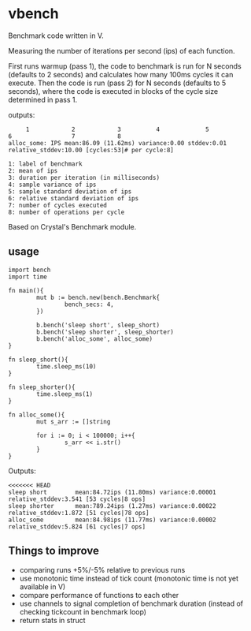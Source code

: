 # vbench

Benchmark code written in V.

Measuring the number of iterations per second (ips) of each function.

First runs warmup (pass 1), the code to benchmark is run for N seconds (defaults to 2 seconds) and calculates how many 100ms cycles it can execute.
Then the code is run (pass 2) for N seconds (defaults to 5 seconds), where the code is executed in blocks of the cycle size determined in pass 1.

outputs:

```
     1            2            3          4             5                6                 7            8
alloc_some: IPS mean:86.09 (11.62ms) variance:0.00 stddev:0.01 relative_stddev:10.00 [cycles:53|# per cycle:8]

1: label of benchmark
2: mean of ips
3: duration per iteration (in milliseconds)
4: sample variance of ips
5: sample standard deviation of ips
6: relative standard deviation of ips
7: number of cycles executed
8: number of operations per cycle
```

Based on Crystal's Benchmark module.

## usage

```
import bench
import time

fn main(){
        mut b := bench.new(bench.Benchmark{
                bench_secs: 4,
        })

        b.bench('sleep short', sleep_short)
        b.bench('sleep shorter', sleep_shorter)
        b.bench('alloc_some', alloc_some)
}

fn sleep_short(){
        time.sleep_ms(10)
}

fn sleep_shorter(){
        time.sleep_ms(1)
}

fn alloc_some(){
        mut s_arr := []string

        for i := 0; i < 100000; i++{
                s_arr << i.str()
        }
}
```

Outputs:

```
<<<<<<< HEAD
sleep short        mean:84.72ips (11.80ms) variance:0.00001 relative_stddev:3.541 [53 cycles|8 ops]
sleep shorter      mean:789.24ips (1.27ms) variance:0.00022 relative_stddev:1.872 [51 cycles|78 ops]
alloc_some         mean:84.98ips (11.77ms) variance:0.00002 relative_stddev:5.824 [61 cycles|7 ops]
```

## Things to improve

- comparing runs +5%/-5% relative to previous runs
- use monotonic time instead of tick count (monotonic time is not yet available in V)
- compare performance of functions to each other
- use channels to signal completion of benchmark duration (instead of checking tickcount in benchmark loop)
- return stats in struct
